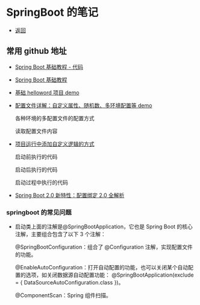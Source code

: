 # SpringBoot 的笔记

- [返回](./README.md)

## 常用 github 地址

- [Spring Boot 基础教程 - 代码](https://github.com/dyc87112/SpringBoot-Learning)

- [Spring Boot 基础教程](http://blog.didispace.com/Spring-Boot%E5%9F%BA%E7%A1%80%E6%95%99%E7%A8%8B/)

- [基础 helloword 项目 demo](https://github.com/dyc87112/SpringBoot-Learning/tree/master/Chapter1)

- [配置文件详解：自定义属性、随机数、多环境配置等 demo](https://github.com/dyc87112/SpringBoot-Learning/tree/master/Chapter2-1-1)

  各种环境的多配置文件的配置方式

  读取配置文件内容

- [项目运行中添加自定义逻辑的方式](https://github.com/dyc87112/SpringBoot-Learning/tree/master/Chapter2-1-2)

  启动前执行的代码

  启动后执行的代码

  启动过程中执行的代码

- [ Spring Boot 2.0 新特性：配置绑定 2.0 全解析](https://github.com/dyc87112/SpringBoot-Learning/tree/master/Chapter2-2-1)

### springboot 的常见问题

- 启动类上面的注解是@SpringBootApplication，它也是 Spring Boot 的核心注解，主要组合包含了以下 3 个注解：

  @SpringBootConfiguration：组合了 @Configuration 注解，实现配置文件的功能。

  @EnableAutoConfiguration：打开自动配置的功能，也可以关闭某个自动配置的选项，如关闭数据源自动配置功能： @SpringBootApplication(exclude = { DataSourceAutoConfiguration.class })。

  @ComponentScan：Spring 组件扫描。

